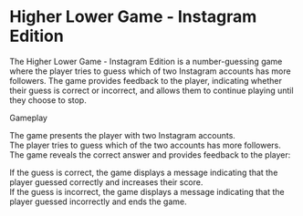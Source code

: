 # Higher Lower Game - Instagram Edition
The Higher Lower Game - Instagram Edition is a number-guessing game where the player tries to guess which of two Instagram accounts has more followers. The game provides feedback to the player, indicating whether their guess is correct or incorrect, and allows them to continue playing until they choose to stop.  

Gameplay  

The game presents the player with two Instagram accounts.  
The player tries to guess which of the two accounts has more followers.  
The game reveals the correct answer and provides feedback to the player:

If the guess is correct, the game displays a message indicating that the player guessed correctly and increases their score.  
If the guess is incorrect, the game displays a message indicating that the player guessed incorrectly and ends the game.  
 
